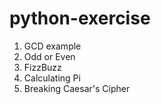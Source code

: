 # python-exercise
1. GCD example
2. Odd or Even
3. FizzBuzz
4. Calculating Pi
5. Breaking Caesar's Cipher
